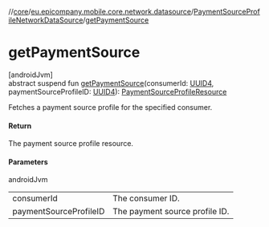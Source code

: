 //[core](../../../index.md)/[eu.epicompany.mobile.core.network.datasource](../index.md)/[PaymentSourceProfileNetworkDataSource](index.md)/[getPaymentSource](get-payment-source.md)

# getPaymentSource

[androidJvm]\
abstract suspend fun [getPaymentSource](get-payment-source.md)(consumerId: [UUID4](../../eu.epicompany.mobile.core.datatypes/index.md#545543244%2FClasslikes%2F-1060529556), paymentSourceProfileID: [UUID4](../../eu.epicompany.mobile.core.datatypes/index.md#545543244%2FClasslikes%2F-1060529556)): [PaymentSourceProfileResource](../../eu.epicompany.mobile.core.network.model.proxy/-payment-source-profile-resource/index.md)

Fetches a payment source profile for the specified consumer.

#### Return

The payment source profile resource.

#### Parameters

androidJvm

| | |
|---|---|
| consumerId | The consumer ID. |
| paymentSourceProfileID | The payment source profile ID. |
